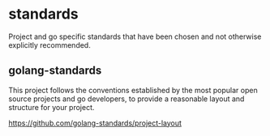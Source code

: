 # standards #

Project and go specific standards that have been chosen and not otherwise
explicitly recommended.

## golang-standards ##

This project follows the conventions established by the most popular open source
projects and go developers, to provide a reasonable layout and structure for
your project.

https://github.com/golang-standards/project-layout
